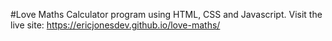 #Love Maths Calculator program using HTML, CSS and Javascript. 
Visit the live site: https://ericjonesdev.github.io/love-maths/
